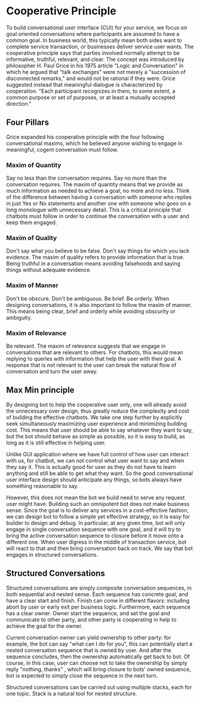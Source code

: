 # Cooperative Principle

To build conversational user interface (CUI) for your service, we focus on goal oriented conversations where participants are assumed to have a common goal. In business world, this typically mean both sides want to complete service transaction, or businesses deliver service user wants. The cooperative principle says that parties involved normally attempt to be informative, truthful, relevant, and clear. The concept was introduced by philosopher H. Paul Grice in his 1975 article "Logic and Conversation" in which he argued that "talk exchanges" were not merely a "succession of disconnected remarks," and would not be rational if they were. Grice suggested instead that meaningful dialogue is characterized by cooperation. "Each participant recognizes in them, to some extent, a common purpose or set of purposes, or at least a mutually accepted direction."

## Four Pillars 
Grice expanded his cooperative principle with the four following conversational maxims, which he believed anyone wishing to engage in meaningful, cogent conversation must follow.

### Maxim of Quantity
Say no less than the conversation requires. Say no more than the conversation requires. The maxim of quantity means that we provide as much information as needed to achieve a goal, no more and no less. Think of the difference between having a conversation with someone who replies in just Yes or No statements and another one with someone who goes on a long monologue with unnecessary detail. This is a critical principle that chatbots must follow in order to continue the conversation with a user and keep them engaged. 

### Maxim of Quality
Don't say what you believe to be false. Don't say things for which you lack evidence. The maxim of quality refers to provide information that is true. Being truthful in a conversation means avoiding falsehoods and saying things without adequate evidence. 

### Maxim of Manner
Don't be obscure. Don't be ambiguous. Be brief. Be orderly. When designing conversations, it is also important to follow the maxim of manner. This means being clear, brief and orderly while avoiding obscurity or ambiguity.  

### Maxim of Relevance
Be relevant. The maxim of relevance suggests that we engage in conversations that are relevant to others. For chatbots, this would mean replying to queries with information that help the user with their goal. A response that is not relevant to the user can break the natural flow of conversation and turn the user away.  


## Max Min principle
By designing bot to help the cooperative user only, one will already avoid the unnecessary over design, thus greatly reduce the complexity and cost of building the effective chatbots. We take one step further by explicitly seek simultaneously maximizing user experience and minimizing building cost. This means that user should be able to say whatever they want to say, but the bot should behave as simple as possible, so it is easy to build, as long as it is still effective in helping user.

Unlike GUI application where we have full control of how user can interact with us, for chatbot, we can not control what user want to say and when they say it. This is actually good for user as they do not have to learn anything and still be able to get what they want. So the good conversational user interface design should anticipate any things, so bots always have something reasonable to say. 

However, this does not mean the bot we build need to serve any request user might have. Building such an omnipotent bot does not make business sense. Since the goal is to deliver any services in a cost-effective fashion, we can design bot to follow a simple yet effective strategy, so it is easy for builder to design and debug. In particular, at any given time, bot will only engage in single conversation sequence with one goal, and it will try to bring the active conversation sequence to closure before it move onto a different one. When user digress in the middle of transaction service, bot will react to that and then bring conversation back on track. We say that bot engages in structured conversations.


## Structured Conversations
Structured conversations are simply composite conversation sequences, in both sequential and nested sense. Each sequence has concrete goal, and have a clear start and finish. Finish can come in different flavors: including abort by user or early exit per business logic. Furthermore, each sequence has a clear owner. Owner start the sequence, and set the goal and communicate to other party, and  other party is cooperating in help to achieve the goal for the owner. 

Current conversation owner can yield ownership to other party: for example, the bot can say "what can I do for you", this can potentially start a nested conversation sequence that is owned by user. And after the sequence concludes, then the ownership automatically get back to bot. Of course, in this case, user can choose not to take the ownership by simply reply "nothing, thanks" , which will bring closure to bots' owned sequence, bot is expected to simply close the sequence in the next turn. 

Structured conversations can be carried out using multiple stacks, each for one topic. Stack is a natural tool for nested structure.
